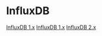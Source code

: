 # InfluxDB

[InfluxDB 1.x](https://juejin.cn/post/7222799691363418171)
[InfluxDB 1.x](https://juejin.cn/post/7227098017554776124)
[InfluxDB 2.x](https://juejin.cn/post/7226174839006216229)
